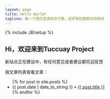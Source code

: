 ```yaml
---
layout: page
title: Hello World!
tagline: 每一个挑灯苦读的日子里，还好有拉格朗日的陪伴
---
```

{% include JB/setup %}

## Hi，欢迎来到Tuccuay Project

新站点正在建设中，有任何意见或者建议都欢迎反馈

按文章列表查看文章：
<ul class="posts">
  {% for post in site.posts %}
    <li><span>{{ post.date | date_to_string }}</span> &raquo; <a href="{{ BASE_PATH }}{{ post.url }}">{{ post.title }}</a></li>
  {% endfor %}
</ul>
